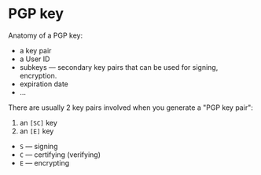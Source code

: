 # PGP key

Anatomy of a PGP key:
* a key pair
* a User ID
* subkeys — secondary key pairs that can be used for signing, encryption.
* expiration date
* ...

There are usually 2 key pairs involved when you generate a "PGP key pair":
1. an `[SC]` key
2. an `[E]` key

* `S` — signing
* `C` — certifying (verifying)
* `E` — encrypting

